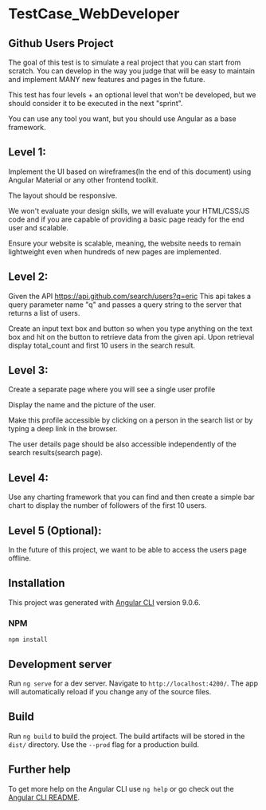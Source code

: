 # TestCase_WebDeveloper

## Github Users Project
The goal of this test is to simulate a real project that you can start from scratch. You can develop in the way you judge that will be easy to maintain and implement MANY new features and pages in the future.


This test has four levels + an optional level that won't be developed, but we should consider it to be executed in the next "sprint". 

You can use any tool you want, but you should use Angular as a base framework.

## Level 1:

Implement the UI based on wireframes(In the end of this document) using Angular Material or any other frontend toolkit.

The layout should be responsive.

We won't evaluate your design skills, we will evaluate your HTML/CSS/JS code and if you are capable of providing a basic page ready for the end user and scalable.

Ensure your website is scalable, meaning, the website needs to remain lightweight even when hundreds of new pages are implemented.

## Level 2:

Given the API https://api.github.com/search/users?q=eric 
This api takes a query parameter name "q" and passes a query string to the server that returns a list of users. 

Create an input text box and button so when you type anything on the text box and hit on the button to retrieve data from the given api. Upon retrieval display total_count and first 10 users in the search result. 

## Level 3: 

Create a separate page where you will see a single user profile

Display the name and the picture of the user.

Make this profile accessible by clicking on a person in the search list or by typing a deep link in the browser.

The user details page should be also accessible independently of the search results(search page).

## Level 4: 

Use any charting framework that you can find and then create a simple bar chart to display the number of followers of the first 10 users.

## Level 5 (Optional): 

In the future of this project, we want to be able to access the users page offline.

## Installation

This project was generated with [Angular CLI](https://github.com/angular/angular-cli) version 9.0.6.

### NPM

```
npm install
```

## Development server

Run `ng serve` for a dev server. Navigate to `http://localhost:4200/`. The app will automatically reload if you change any of the source files.

## Build

Run `ng build` to build the project. The build artifacts will be stored in the `dist/` directory. Use the `--prod` flag for a production build.

## Further help

To get more help on the Angular CLI use `ng help` or go check out the [Angular CLI README](https://github.com/angular/angular-cli/blob/master/README.md).
